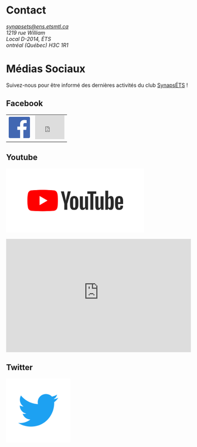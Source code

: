 # Contact
<address>
<a href="mailto:synapsets@ens.etsmtl.ca">synapsets@ens.etsmtl.ca</a><br>
1219 rue William<br>
Local D-2014, ÉTS <br>
ontréal (Québec) H3C 1R1<br>
</address>


# Médias Sociaux

Suivez-nous pour être informé des dernières activités du club [SynapsÉTS](/) !

## Facebook

<table class="social">
<tr>
<td><a href="https://www.facebook.com/ClubSynapsETS/"><img src="./facebook-58.svg" height="58"></a></td>
<td><iframe src="https://www.facebook.com/plugins/like.php?href=https%3A%2F%2Fwww.facebook.com%2FClubSynapsETS%2F&width=80&layout=box_count&action=like&size=large&show_faces=true&share=false&height=65&appId" width="80" height="65" style="border:none;overflow:hidden" scrolling="no" frameborder="0" allowTransparency="true" allow="encrypted-media"></iframe></td>
</tr>
</table>

## Youtube

<a href="https://www.youtube.com/channel/UCmdjL7bRCl3XBO2P24syMwg"><img src="./youtube.svg" height="175"></a>

<div class="videoWrapper">
<!-- Copy & Pasted from YouTube -->
    <iframe width="535" height="315" src="https://www.youtube-nocookie.com/embed/JW_LclxpcAc?rel=0" frameborder="0" allow="autoplay; encrypted-media" allowfullscreen></iframe>
</div>

## Twitter

<div><a href="https://twitter.com/SynapsETS"><img src="./Twitter_Logo_Blue.svg" height="175"></a></div>


<style>
.videoWrapper {
	position: relative;
	padding-bottom: 56.25%; /* 16:9 */
	padding-top: 25px;
	height: 0;
}
.videoWrapper iframe {
	position: absolute;
	top: 0;
	left: 0;
	width: 100%;
	height: 100%;
}
</style>